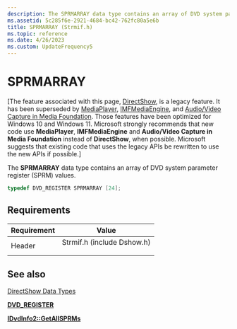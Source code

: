 ```yaml
---
description: The SPRMARRAY data type contains an array of DVD system parameter register (SPRM) values.
ms.assetid: 5c285f6e-2921-4684-bc42-762fc80a5e6b
title: SPRMARRAY (Strmif.h)
ms.topic: reference
ms.date: 4/26/2023
ms.custom: UpdateFrequency5
---
```


# SPRMARRAY

\[The feature associated with this page, [DirectShow](/windows/win32/directshow/directshow), is a legacy feature. It has been superseded by [MediaPlayer](/uwp/api/Windows.Media.Playback.MediaPlayer), [IMFMediaEngine](/windows/win32/api/mfmediaengine/nn-mfmediaengine-imfmediaengine), and [Audio/Video Capture in Media Foundation](windows/win32/medfound/audio-video-capture-in-media-foundation). Those features have been optimized for Windows 10 and Windows 11. Microsoft strongly recommends that new code use **MediaPlayer**, **IMFMediaEngine** and **Audio/Video Capture in Media Foundation** instead of **DirectShow**, when possible. Microsoft suggests that existing code that uses the legacy APIs be rewritten to use the new APIs if possible.\]

The **SPRMARRAY** data type contains an array of DVD system parameter register (SPRM) values.


```C++
typedef DVD_REGISTER SPRMARRAY [24];
```



## Requirements



| Requirement | Value |
|-------------------|-------------------------------------------------------------------------------------------------------|
| Header<br/> | <dl> <dt>Strmif.h (include Dshow.h)</dt> </dl> |



## See also

<dl> <dt>

[DirectShow Data Types](directshow-data-types.md)
</dt> <dt>

[**DVD\_REGISTER**](dvd-register.md)
</dt> <dt>

[**IDvdInfo2::GetAllSPRMs**](/windows/desktop/api/Strmif/nf-strmif-idvdinfo2-getallsprms)
</dt> </dl>

 

 




